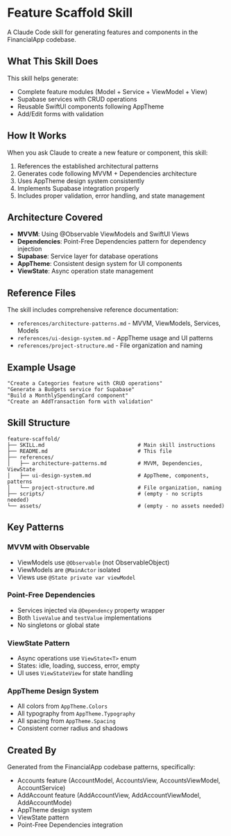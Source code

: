 # Feature Scaffold Skill

A Claude Code skill for generating features and components in the FinancialApp codebase.

## What This Skill Does

This skill helps generate:
- Complete feature modules (Model + Service + ViewModel + View)
- Supabase services with CRUD operations
- Reusable SwiftUI components following AppTheme
- Add/Edit forms with validation

## How It Works

When you ask Claude to create a new feature or component, this skill:
1. References the established architectural patterns
2. Generates code following MVVM + Dependencies architecture
3. Uses AppTheme design system consistently
4. Implements Supabase integration properly
5. Includes proper validation, error handling, and state management

## Architecture Covered

- **MVVM**: Using @Observable ViewModels and SwiftUI Views
- **Dependencies**: Point-Free Dependencies pattern for dependency injection
- **Supabase**: Service layer for database operations
- **AppTheme**: Consistent design system for UI components
- **ViewState**: Async operation state management

## Reference Files

The skill includes comprehensive reference documentation:

- `references/architecture-patterns.md` - MVVM, ViewModels, Services, Models
- `references/ui-design-system.md` - AppTheme usage and UI patterns
- `references/project-structure.md` - File organization and naming

## Example Usage

```
"Create a Categories feature with CRUD operations"
"Generate a Budgets service for Supabase"
"Build a MonthlySpendingCard component"
"Create an AddTransaction form with validation"
```

## Skill Structure

```
feature-scaffold/
├── SKILL.md                              # Main skill instructions
├── README.md                             # This file
├── references/
│   ├── architecture-patterns.md          # MVVM, Dependencies, ViewState
│   ├── ui-design-system.md               # AppTheme, components, patterns
│   └── project-structure.md              # File organization, naming
├── scripts/                              # (empty - no scripts needed)
└── assets/                               # (empty - no assets needed)
```

## Key Patterns

### MVVM with Observable
- ViewModels use `@Observable` (not ObservableObject)
- ViewModels are `@MainActor` isolated
- Views use `@State private var viewModel`

### Point-Free Dependencies
- Services injected via `@Dependency` property wrapper
- Both `liveValue` and `testValue` implementations
- No singletons or global state

### ViewState Pattern
- Async operations use `ViewState<T>` enum
- States: idle, loading, success, error, empty
- UI uses `ViewStateView` for state handling

### AppTheme Design System
- All colors from `AppTheme.Colors`
- All typography from `AppTheme.Typography`
- All spacing from `AppTheme.Spacing`
- Consistent corner radius and shadows

## Created By

Generated from the FinancialApp codebase patterns, specifically:
- Accounts feature (AccountModel, AccountsView, AccountsViewModel, AccountService)
- AddAccount feature (AddAccountView, AddAccountViewModel, AddAccountMode)
- AppTheme design system
- ViewState pattern
- Point-Free Dependencies integration

